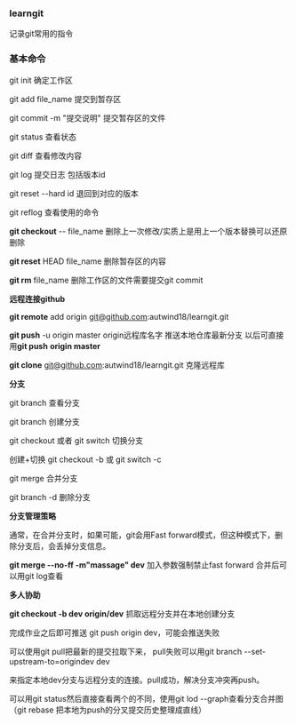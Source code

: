 ### learngit


记录git常用的指令

### 基本命令

git init   确定工作区

git add file_name    提交到暂存区

git commit -m "提交说明"  提交暂存区的文件

git status  查看状态

git diff  查看修改内容

git log   提交日志  包括版本id

git reset --hard id   退回到对应的版本

git reflog  查看使用的命令

**git checkout** -- file_name   删除上一次修改/实质上是用上一个版本替换可以还原删除

**git reset** HEAD file_name   删除暂存区的内容

**git rm** file_name   删除工作区的文件需要提交git commit



**远程连接github**

**git remote** add origin git@github.com:autwind18/learngit.git

**git push** -u origin master   origin远程库名字  推送本地仓库最新分支 以后可直接用**git push** **origin master**

**git clone** git@github.com:autwind18/learngit.git   克隆远程库



**分支**

git branch  查看分支

git branch <name>  创建分支

git checkout  <name>  或者 git switch <name>  切换分支

创建+切换   git checkout -b <name> 或 git switch -c <name>

git merge <name>  合并分支

git branch -d <name> 删除分支



**分支管理策略**

通常，在合并分支时，如果可能，git会用Fast forward模式，但这种模式下，删除分支后，会丢掉分支信息。

**git merge --no-ff -m"massage" dev**    加入参数强制禁止fast forward  合并后可以用git log查看



**多人协助**

**git checkout -b dev origin/dev**    抓取远程分支并在本地创建分支

完成作业之后即可推送 git push origin dev，可能会推送失败

可以使用git pull把最新的提交拉取下来，  pull失败可以用git branch --set-upstream-to=origindev dev

来指定本地dev分支与远程分支的连接。pull成功，解决分支冲突再push。

可以用git status然后直接查看两个的不同，使用git lod --graph查看分支合并图（git rebase 把本地为push的分叉提交历史整理成直线）

